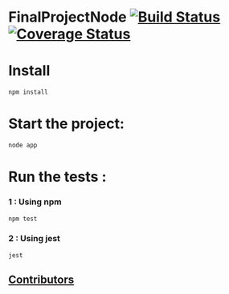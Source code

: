 # FinalProjectNode [![Build Status](https://travis-ci.com/EloiAncellin/FinalProjectNode.svg?branch=master)](https://travis-ci.com/EloiAncellin/FinalProjectNode) [![Coverage Status](https://coveralls.io/repos/github/EloiAncellin/FinalProjectNode/badge.svg?branch=master)](https://coveralls.io/github/EloiAncellin/FinalProjectNode?branch=master)


# Install
```console
npm install
```

# Start the project: 

```console
node app
```

# Run the tests :
### 1 : Using npm
```console
npm test
```
### 2 : Using jest
```console
jest
```



## [Contributors](https://github.com/EloiAncellin/FinalProjectNode/blob/master/CONTRIBUTORS.md)
